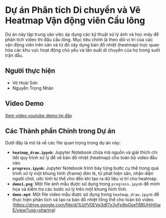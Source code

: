 # Dự án Phân tích Di chuyển và Vẽ Heatmap Vận động viên Cầu lông

Dự án này tập trung vào việc áp dụng các kỹ thuật xử lý ảnh và học máy để phân tích video thi đấu cầu lông. Mục tiêu chính là theo dõi vị trí của các vận động viên trên sân và từ đó xây dựng bản đồ nhiệt (heatmap) trực quan hóa các khu vực hoạt động chủ yếu và tần suất di chuyển của họ trong suốt trận đấu.

## Người thực hiện

* Võ Hoài Sơn
* Nguyễn Trọng Nhân

## Video Demo

[Xem video youtube demo tại đây](https://youtu.be/N5h5xNVd9W4)

## Các Thành phần Chính trong Dự án

Dưới đây là mô tả về các file quan trọng trong dự án này:

* **`heatmap_draw.ipynb`**: Jupyter Notebook chứa mã nguồn và giải thích chi tiết quy trình xử lý để vẽ bản đồ nhiệt (heatmap) cho toàn bộ video đầu vào.
* **`progress.ipynb`**: Jupyter Notebook trình bày từng bước cụ thể trong quá trình xử lý một khung hình (frame) đơn lẻ, từ phát hiện sân, nhận diện người chơi, ước tính tư thế cho đến khi tạo ra dữ liệu vị trí cho heatmap.
* **`demo1.png`**: Một file ảnh mẫu được sử dụng trong `progress.ipynb` để minh họa và kiểm tra các bước xử lý trên một khung hình tĩnh.
* **`demo.mp4`**: Một file video mẫu được sử dụng trong `heatmap_draw.ipynb` để thực hiện phân tích và tạo ra bản đồ nhiệt tổng thể cho toàn bộ video. (https://drive.google.com/file/d/1UzfV0EVq3df7x3yFp9pGseT6BUHjH0wE/view?usp=sharing)
